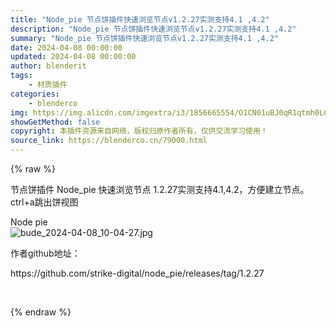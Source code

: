 ```yaml
---
title: "Node_pie 节点饼插件快速浏览节点v1.2.27实测支持4.1 ,4.2"
description: "Node_pie 节点饼插件快速浏览节点v1.2.27实测支持4.1 ,4.2"
summary: "Node_pie 节点饼插件快速浏览节点v1.2.27实测支持4.1 ,4.2"
date: 2024-04-08 00:00:00
updated: 2024-04-08 00:00:00
author: blenderit
tags: 
    - 材质插件
categories:
    - blenderco
img: https://img.alicdn.com/imgextra/i3/1856665554/O1CN01uBJ0qR1qtmh0LCuub_!!1856665554.jpg
showGetMethod: false
copyright: 本插件资源来自网络，版权归原作者所有，仅供交流学习使用！
source_link: https://blenderco.cn/79000.html
---
```


{% raw %}
<p>节点饼插件 Node_pie 快速浏览节点 1.2.27实测支持4.1,4.2，方便建立节点。ctrl+a跳出饼视图</p><p>Node pie<br>
<img src="https://img.alicdn.com/imgextra/i3/1856665554/O1CN01uBJ0qR1qtmh0LCuub_!!1856665554.jpg" alt="bude_2024-04-08_10-04-27.jpg"></p><p>作者github地址：</p><p>https://github.com/strike-digital/node_pie/releases/tag/1.2.27</p><p> </p>
<div style="display: none">blenderco</div>
{% endraw %}